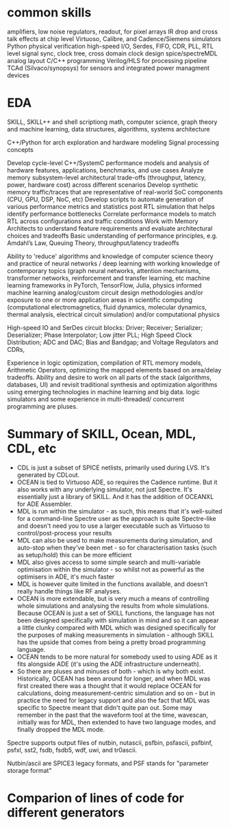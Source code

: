 # common skills

amplifiers, low noise regulators, readout, for pixel arrays
IR drop and cross talk effects at chip level
Virtuoso, Calibre, and Cadence/Siemens simulators
Python
physical verification
high-speed I/O, Serdes, FIFO, CDR, PLL,
RTL level signal sync, clock tree, cross domain clock design
spice/spectreMDL
analog layout
C/C++ programming
Verilog/HLS for processing pipeline
TCAd (Silvaco/synopsys) for sensors and integrated power managment devices


# EDA
SKILL, SKILL++ and shell scriptiong
math, computer science, graph theory and machine learning, data structures, algorithms, systems architecture

C++/Python for arch exploration and hardware modeling
Signal processing concepts

Develop cycle-level C++/SystemC performance models and analysis of hardware features, applications, benchmarks, and use cases
Analyze memory subsystem-level architectural trade-offs (throughput, latency, power, hardware cost) across different scenarios
Develop synthetic memory traffic/traces that are representative of real-world SoC components (CPU, GPU, DSP, NoC, etc)
Develop scripts to automate generation of various performance metrics and statistics post RTL simulation that helps identify performance bottlenecks
Correlate performance models to match RTL across configurations and traffic conditions
Work with Memory Architects to understand feature requirements and evaluate architectural choices and tradeoffs
Basic understanding of performance principles, e.g. Amdahl’s Law, Queuing Theory, throughput/latency tradeoffs

Ability to 'reduce' algorithms and knowledge of computer science
theory and practice of neural networks / deep learning with working knowledge of contemporary topics (graph neural networks, attention mechanisms, transformer networks, reinforcement and transfer learning, etc
machine learning frameworks in PyTorch, TensorFlow, Julia,
physics informed machine learning
analog/custom circuit design methodologies and/or exposure to one or more application areas in scientific computing (computational electromagnetics, fluid dynamics, molecular dynamics, thermal analysis, electrical circuit simulation) and/or computational physics

High-speed IO and SerDes circuit blocks:  Driver; Receiver; Serializer; Deserializer; Phase Interpolator; Low jitter PLL; High Speed Clock Distribution; ADC and DAC; Bias and Bandgap; and Voltage Regulators and CDRs,

Experience in logic optimization, compilation of RTL memory models, Arithmetic Operators, optimizing the mapped elements based on area/delay tradeoffs.
Ability and desire to work on all parts of the stack (algorithms, databases, UI) and revisit traditional synthesis and optimization algorithms using emerging technologies in machine learning and big data. 
logic  simulators and some experience in multi-threaded/ concurrent programming are pluses.


# Summary of SKILL, Ocean, MDL, CDL, etc

- CDL is just a subset of SPICE netlists, primarily used during LVS. It's generated by CDLout.
- OCEAN is tied to Virtuoso ADE, so requires the Cadence runtime. But it also works with any underlying simulator, not just Spectre. It's essentially just a library of SKILL. And it has the addition of OCEANXL for ADE Assembler.
- MDL is run within the simulator - as such, this means that it's well-suited for a command-line Spectre user as the approach is quite Spectre-like and doesn't need you to use a larger executable such as Virtuoso to control/post-process your results
- MDL can also be used to make measurements during simulation, and auto-stop when they've been met - so for characterisation tasks (such as setup/hold) this can be more efficient
- MDL also gives access to some simple search and multi-variable optimisation within the simulator - so whilst not as powerful as the optimisers in ADE, it's much faster
- MDL is however quite limited in the functions available, and doesn't really handle things like RF analyses.
- OCEAN is more extendable, but is very much a means of controlling whole simulations and analysing the results from whole simulations. Because OCEAN is just a set of SKILL functions, the language has not been designed specifically with simulation in mind and so it can appear a little clunky compared with MDL which was designed specifically for the purposes of making measurements in simulation - although SKILL has the upside that comes from being a pretty broad programming language.
- OCEAN tends to be more natural for somebody used to using ADE as it fits alongside ADE (it's using the ADE infrastructure underneath).
- So there are pluses and minuses of both - which is why both exist. Historically, OCEAN has been around for longer, and when MDL was first created there was a thought that it would replace OCEAN for calculations, doing measurement-centric simulation and so on - but in practice the need for legacy support and also the fact that MDL was specific to Spectre meant that didn't quite pan out. Some may remember in the past that the waveform tool at the time, wavescan, initially was for MDL, then extended to have two language modes, and finally dropped the MDL mode.


Spectre supports output files of nutbin, nutascii, psfbin, psfascii, psfbinf, psfxl, sst2, fsdb, fsdb5, wdf, uwi, and tr0ascii.

Nutbin/ascii are SPICE3 legacy formats, and PSF stands for "parameter storage format"

# Comparion of lines of code for different generators